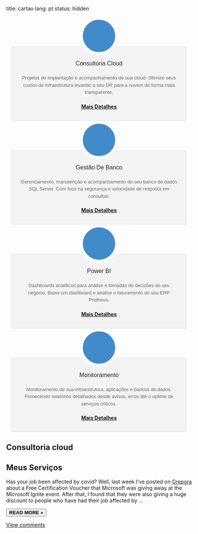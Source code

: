 title: cartao
lang: pt
status: hidden

<script src="https://kit.fontawesome.com/0694d56282.js" crossorigin="anonymous"></script>

<div class="w3-row">
    <div class="w3-col l4" style="padding: 0 15px 0 15px">
        <!-- Boxes de Acoes -->
        <div class="box">							
            <div class="icon">
                <div class="image"><i class="fas fa-cloud"></i></div>
                <div class="info">
                    <h3 class="title">Consultoria Cloud</h3>
                    <p>
                        Projetos de implantação e acompanhamento de sua cloud. Otimize seus custos de infraestrutura levando o seu DR para a nuvem da forma mais transparente.
                    </p>
                    <a class="btn btn-primary" href="#cloud" data-toggle="modal"><h4><i class="fa fa-soundcloud"></i> Mais Detalhes</h4></a>
                </div>
            </div>
        </div>
        <div class="space"></div>
    </div> 
    <div class="w3-col l4" style="padding: 0 15px 0 15px">
        <!-- Boxes de Acoes -->
        <div class="box">							
            <div class="icon">
                <div class="image"><i class="fas fa-database"></i></div>
                <div class="info">
                    <h3 class="title">Gestão De Banco</h3>
                    <p>
                        Gerenciamento, manutenção e acompanhamento do seu banco de dados SQL Server. Com foco na segurança e velocidade de resposta em consultas. 
                    </p>
                    <a class="btn btn-primary" href="#banco" data-toggle="modal"><h4><i class="fa fa-soundcloud"></i> Mais Detalhes</h4></a>
                </div>
            </div>
        </div>
        <div class="space"></div>
    </div>
    <div class="w3-col l4" style="padding: 0 15px 0 15px">
        <!-- Boxes de Acoes -->
            <div class="box">							
				<div class="icon">
					<div class="image"><i class="fas fa-chart-pie"></i></div>
					<div class="info">
						<h3 class="title">Power BI</h3>
    					<p>
							Dashboards analíticos para análise e tomadas de decisões do seu negócio. Baixe um dashboard e analise o faturamento do seu ERP Protheus.
						</p>
                        <a class="btn btn-primary" href="#powerbi" data-toggle="modal"><h4><i class="fa fa-soundcloud"></i> Mais Detalhes</h4></a>
                    </div>
                </div>
            </div>
        <div class="space"></div>
    </div>
    <div class="w3-col l3" style="padding: 0 15px 0 15px">
        <!-- Boxes de Acoes -->
            <div class="box">							
				<div class="icon">
					<div class="image"><i class="fas fa-search"></i></div>
					<div class="info">
						<h3 class="title">Monitoramento</h3>
    					<p>
							Monitoramento de sua infraestrutura, aplicações e bancos de dados. Fornecendo relatórios detalhados desde avisos, erros até o uptime de serviços críticos.
						</p>
                        <a class="btn btn-primary" href="#monitoramento" data-toggle="modal"><h4><i class="fa fa-soundcloud"></i> Mais Detalhes</h4></a>
                    </div>
                </div>
            </div>
        <div class="space"></div>
    </div> 
</div>

<div id="cloud" class="w3-card-4 w3-margin w3-white">
    <div class="w3-container">
        <h2><b>Consultoria cloud</b></h2>
    </div>
    <div class="w3-container">
        <p></p>
    </div>
</div>

<div class="w3-card-4 w3-margin w3-white">
    <div class="w3-container">
        <h2><b>Meus Serviços</b></h2>
    </div>
    <div class="w3-container">
        <p>Has your job been affected by covid? Well, last week I've posted on <a href="https://grepora.com/2020/09/17/microsoft-ignite-certification-voucher/">Grepora</a> about a Free Certification Voucher that Microsoft was giving away at the Microsoft Ignite event. After that, I found that they were also giving a huge discount to people who have had their job affected by …</p>
        <div class="w3-row">
            <div class="w3-col m8 s12">
                <p><a class="btn btn-default btn-xs" href="https://www.sipmann.com/microsoft-against-covid.html" title="Microsoft Against Covid"><button class="w3-button w3-padding-large w3-white w3-border" type="button"><b>READ MORE »</b></button></a></p>
            </div>
            <!--comments-->
            <div class="w3-col m4 w3-hide-small">
                <p>
                    <span class="w3-padding-large w3-right"><a href="/microsoft-against-covid.html#disqus_thread" data-disqus-identifier="microsoft-against-covid">View comments</a></span>
                </p>
            </div>
        </div>
    </div>
</div>




<style>
.box > .icon { 
    text-align: 
    center; 
    position: 
    relative; 
    }
.box > .icon > .image { 
    position: relative; 
    z-index: 2; 
    margin: auto; 
    width: 88px; 
    height: 88px; 
    border: 8px solid white; 
    line-height: 88px; 
    border-radius: 50%; 
    background: #428bca; 
    vertical-align: middle; 
    }
.box > .icon > .image > i { 
    font-size: 36px !important; 
    color: #fff !important; 
    }
.box > .icon:hover > .image > i { 
    color: white !important; 
    }
.box > .icon > .info { 
    margin-top: -24px; 
    background: rgba(0, 0, 0, 0.04); 
    border: 1px solid #e0e0e0; 
    padding: 15px 0 10px 0; 
    }
.box > .icon > .info > h3.title { 
    font-family: sans-serif !important; 
    font-size: 16px; 
    color: #222; 
    font-weight: 500; 
    }
.box > .icon > .info > p { 
    font-family: sans-serif !important; 
    font-size: 13px; 
    color: #666; 
    line-height: 1.5em; 
    margin: 20px;
    }
.box > .icon:hover > .info > h3.title, .box > .icon:hover > .info > p, .box > .icon:hover > .info > .more > a { 
    color: #222; 
    }
.box > .icon > .info > .more a { 
    font-family: sans-serif !important; 
    font-size: 12px; 
    color: #222; 
    line-height: 12px; 
    text-transform: uppercase; 
    text-decoration: none; 
    }
.box > .icon:hover > .info > .more > a { 
    color: #fff; 
    padding: 6px 8px; 
    background-color: #63B76C; 
    }
.box .space { 
    height: 30px; 
    }

.modal-header-primary {
    color:#fff;
    padding:9px 15px;
    border-bottom:1px solid #eee;
    background-color: #428bca;
    -webkit-border-top-left-radius: 5px;
    -webkit-border-top-right-radius: 5px;
    -moz-border-radius-topleft: 5px;
    -moz-border-radius-topright: 5px;
     border-top-left-radius: 5px;
     border-top-right-radius: 5px;
}

</style>